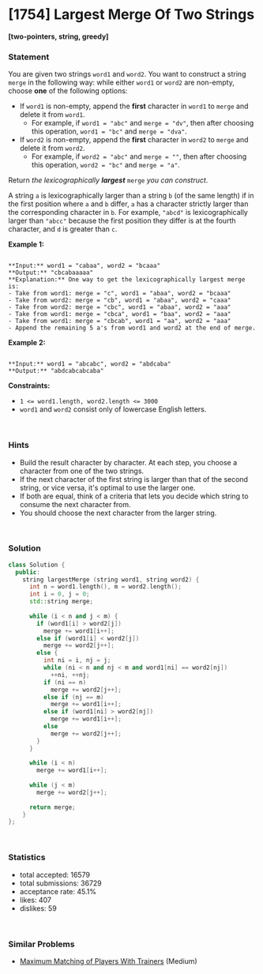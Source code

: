 # [1754] Largest Merge Of Two Strings

**[two-pointers, string, greedy]**

### Statement

You are given two strings `word1` and `word2`. You want to construct a string `merge` in the following way: while either `word1` or `word2` are non-empty, choose **one** of the following options:

* If `word1` is non-empty, append the **first** character in `word1` to `merge` and delete it from `word1`.
	+ For example, if `word1 = "abc"` and `merge = "dv"`, then after choosing this operation, `word1 = "bc"` and `merge = "dva"`.
* If `word2` is non-empty, append the **first** character in `word2` to `merge` and delete it from `word2`.
	+ For example, if `word2 = "abc"` and `merge = ""`, then after choosing this operation, `word2 = "bc"` and `merge = "a"`.



Return *the lexicographically **largest*** `merge` *you can construct*.

A string `a` is lexicographically larger than a string `b` (of the same length) if in the first position where `a` and `b` differ, `a` has a character strictly larger than the corresponding character in `b`. For example, `"abcd"` is lexicographically larger than `"abcc"` because the first position they differ is at the fourth character, and `d` is greater than `c`.


**Example 1:**

```

**Input:** word1 = "cabaa", word2 = "bcaaa"
**Output:** "cbcabaaaaa"
**Explanation:** One way to get the lexicographically largest merge is:
- Take from word1: merge = "c", word1 = "abaa", word2 = "bcaaa"
- Take from word2: merge = "cb", word1 = "abaa", word2 = "caaa"
- Take from word2: merge = "cbc", word1 = "abaa", word2 = "aaa"
- Take from word1: merge = "cbca", word1 = "baa", word2 = "aaa"
- Take from word1: merge = "cbcab", word1 = "aa", word2 = "aaa"
- Append the remaining 5 a's from word1 and word2 at the end of merge.

```

**Example 2:**

```

**Input:** word1 = "abcabc", word2 = "abdcaba"
**Output:** "abdcabcabcaba"

```

**Constraints:**
* `1 <= word1.length, word2.length <= 3000`
* `word1` and `word2` consist only of lowercase English letters.


<br>

### Hints

- Build the result character by character. At each step, you choose a character from one of the two strings.
- If the next character of the first string is larger than that of the second string, or vice versa, it's optimal to use the larger one.
- If both are equal, think of a criteria that lets you decide which string to consume the next character from.
- You should choose the next character from the larger string.

<br>

### Solution

```cpp
class Solution {
  public:
    string largestMerge (string word1, string word2) {
      int n = word1.length(), m = word2.length();
      int i = 0, j = 0;
      std::string merge;
      
      while (i < n and j < m) {
        if (word1[i] > word2[j])
          merge += word1[i++];
        else if (word1[i] < word2[j])
          merge += word2[j++];
        else {
          int ni = i, nj = j;
          while (ni < n and nj < m and word1[ni] == word2[nj])
            ++ni, ++nj;
          if (ni == n)
            merge += word2[j++];
          else if (nj == m)
            merge += word1[i++];
          else if (word1[ni] > word2[nj])
            merge += word1[i++];
          else
            merge += word2[j++];
        }
      }
      
      while (i < n)
        merge += word1[i++];
      
      while (j < m)
        merge += word2[j++];
      
      return merge;
    }
};
```

<br>

### Statistics

- total accepted: 16579
- total submissions: 36729
- acceptance rate: 45.1%
- likes: 407
- dislikes: 59

<br>

### Similar Problems

- [Maximum Matching of Players With Trainers](https://leetcode.com/problems/maximum-matching-of-players-with-trainers) (Medium)
